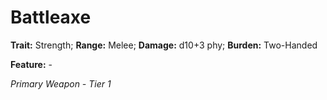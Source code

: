 # Battleaxe

**Trait:** Strength; **Range:** Melee; **Damage:** d10+3 phy; **Burden:** Two-Handed

**Feature:** -

*Primary Weapon - Tier 1*
